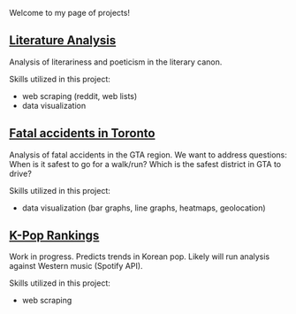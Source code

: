 Welcome to my page of projects!

## [Literature Analysis](https://ky-feng.github.io/data-projects/literature/)

Analysis of literariness and poeticism in the literary canon.

Skills utilized in this project:
- web scraping (reddit, web lists)
- data visualization

## [Fatal accidents in Toronto](https://ky-feng.github.io/data-projects/GTA-fatal-accidents/)
Analysis of fatal accidents in the GTA region. We want to address questions: When is it safest to go for a walk/run? Which is the safest district in GTA to drive? 

Skills utilized in this project:
- data visualization (bar graphs, line graphs, heatmaps, geolocation)

## [K-Pop Rankings](https://ky-feng.github.io/data-projects/kpop-rankings/)

Work in progress. Predicts trends in Korean pop. Likely will run analysis against Western music (Spotify API).

Skills utilized in this project:
- web scraping

